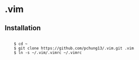 .vim
====

Installation
------------

<code>
    $ cd ~
    $ git clone https://github.com/pchung13/.vim.git .vim
    $ ln -s ~/.vim/.vimrc ~/.vimrc
</code>
